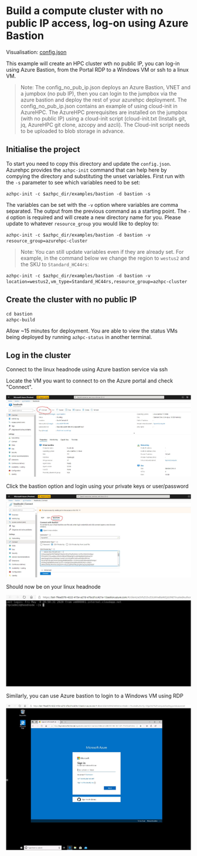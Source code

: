 # Build a compute cluster with no public IP access, log-on using Azure Bastion

Visualisation: [config.json](https://azurehpc.azureedge.net/o=https://raw.githubusercontent.com/Azure/azurehpc/master/examples/bastion/config.json)

This example will create an HPC cluster wth no public IP, you can log-in using Azure Bastion, from the Portal RDP to a Windows VM or ssh to a linux VM.
>Note: The config_no_pub_ip.json deploys an Azure Bastion, VNET and a jumpbox (no pub IP), then you can login to the jumpbox via the azure bastion and deploy the rest of your azurehpc deployment. The config_no_pub_ip.json contains an example of using cloud-init in AzureHPC. The AzureHPC prerequisites are installed on the jumpbox (with no public IP) using a cloud-init script (cloud-init.txt (Installs git, jq, AzureHPC git clone, azcopy and azcli). The Cloud-init script needs to be uploaded to blob storage in advance.

## Initialise the project

To start you need to copy this directory and update the `config.json`.  Azurehpc provides the `azhpc-init` command that can help here by compying the directory and substituting the unset variables.  First run with the `-s` parameter to see which variables need to be set:

```
azhpc-init -c $azhpc_dir/examples/bastion -d bastion -s
```

The variables can be set with the `-v` option where variables are comma separated.  The output from the previous command as a starting point.  The `-d` option is required and will create a new directory name for you.  Please update to whatever `resource_group` you would like to deploy to:

```
azhpc-init -c $azhpc_dir/examples/bastion -d bastion -v resource_group=azurehpc-cluster
```

> Note:  You can still update variables even if they are already set.  For example, in the command below we change the region to `westus2` and the SKU to `Standard_HC44rs`:

```
azhpc-init -c $azhpc_dir/examples/bastion -d bastion -v location=westus2,vm_type=Standard_HC44rs,resource_group=azhpc-cluster
```

## Create the cluster with no public IP

```
cd bastion
azhpc-build
```

Allow ~15 minutes for deployment.  You are able to view the status VMs being deployed by running `azhpc-status` in another terminal.

## Log in the cluster

Connect to the linux headnode using Azure bastion service via ssh

Locate the VM you want to connect to on the Azure portal and check "Connect".

![Alt text](/examples/bastion/images/bastion_connect.JPG?raw=true "Azure Bastion connect")

Click the bastion option and login using your private keys or user/password

![Alt text2](/examples/bastion/images/bastion_ssh.JPG?raw=true "Azure Bastion ssh")

Should now be on your linux headnode

![Alt text3](/examples/bastion/images/bastion_ssh_login.JPG?raw=true "Azure Bastion ssh login")


Similarly, you can use Azure bastion to login to a Windows VM using RDP

![Alt text4](/examples/bastion/images/bastion_rdp_windows.JPG?raw=true "Azure Bastion rdp windows")


